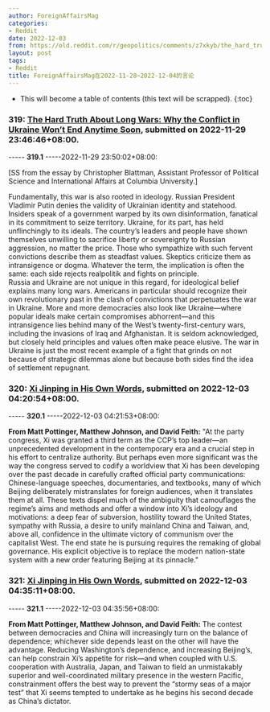 ```yaml
---
author: ForeignAffairsMag
categories:
- Reddit
date: 2022-12-03
from: https://old.reddit.com/r/geopolitics/comments/z7xkyb/the_hard_truth_about_long_wars_why_the_conflict/
layout: post
tags:
- Reddit
title: ForeignAffairsMag在2022-11-28~2022-12-04的言论
---
```


* This will become a table of contents (this text will be scrapped).
{:toc}

### 319: [The Hard Truth About Long Wars: Why the Conflict in Ukraine Won’t End Anytime Soon](https://old.reddit.com/r/geopolitics/comments/z7xkyb/the_hard_truth_about_long_wars_why_the_conflict/), submitted on 2022-11-29 23:46:46+08:00.

----- __319.1__ -----2022-11-29 23:50:02+08:00:

\[SS from the essay by Christopher Blattman, Assistant Professor of Political Science and International Affairs at Columbia University.\]

Fundamentally, this war is also rooted in ideology. Russian President Vladimir Putin denies the validity of Ukrainian identity and statehood. Insiders speak of a government warped by its own disinformation, fanatical in its commitment to seize territory. Ukraine, for its part, has held unflinchingly to its ideals. The country’s leaders and people have shown themselves unwilling to sacrifice liberty or sovereignty to Russian aggression, no matter the price. Those who sympathize with such fervent convictions describe them as steadfast values. Skeptics criticize them as intransigence or dogma. Whatever the term, the implication is often the same: each side rejects realpolitik and fights on principle.  
Russia and Ukraine are not unique in this regard, for ideological belief explains many long wars. Americans in particular should recognize their own revolutionary past in the clash of convictions that perpetuates the war in Ukraine. More and more democracies also look like Ukraine—where popular ideals make certain compromises abhorrent—and this intransigence lies behind many of the West’s twenty-first-century wars, including the invasions of Iraq and Afghanistan. It is seldom acknowledged, but closely held principles and values often make peace elusive. The war in Ukraine is just the most recent example of a fight that grinds on not because of strategic dilemmas alone but because both sides find the idea of settlement repugnant.

### 320: [Xi Jinping in His Own Words](https://old.reddit.com/r/geopolitics/comments/zawgqy/xi_jinping_in_his_own_words/), submitted on 2022-12-03 04:20:54+08:00.

----- __320.1__ -----2022-12-03 04:21:53+08:00:

**From Matt Pottinger, Matthew Johnson, and David Feith:** "At the party congress, Xi was granted a third term as the CCP’s top leader—an unprecedented development in the contemporary era and a crucial step in his effort to centralize authority. But perhaps even more significant was the way the congress served to codify a worldview that Xi has been developing over the past decade in carefully crafted official party communications: Chinese-language speeches, documentaries, and textbooks, many of which Beijing deliberately mistranslates for foreign audiences, when it translates them at all. These texts dispel much of the ambiguity that camouflages the regime’s aims and methods and offer a window into Xi’s ideology and motivations: a deep fear of subversion, hostility toward the United States, sympathy with Russia, a desire to unify mainland China and Taiwan, and, above all, confidence in the ultimate victory of communism over the capitalist West. The end state he is pursuing requires the remaking of global governance. His explicit objective is to replace the modern nation-state system with a new order featuring Beijing at its pinnacle."

### 321: [Xi Jinping in His Own Words](https://old.reddit.com/r/TrueReddit/comments/zawu83/xi_jinping_in_his_own_words/), submitted on 2022-12-03 04:35:11+08:00.

----- __321.1__ -----2022-12-03 04:35:56+08:00:

**From Matt Pottinger, Matthew Johnson, and David Feith:** The contest between democracies and China will increasingly turn on the balance of dependence; whichever side depends least on the other will have the advantage. Reducing Washington’s dependence, and increasing Beijing’s, can help constrain Xi’s appetite for risk—and when coupled with U.S. cooperation with Australia, Japan, and Taiwan to field an unmistakably superior and well-coordinated military presence in the western Pacific, constrainment offers the best way to prevent the “stormy seas of a major test” that Xi seems tempted to undertake as he begins his second decade as China’s dictator.

